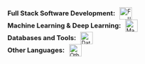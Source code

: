 <div style="display: flex; align-items: center; font-size: 0.9em;">
  <h3 style="margin: 0;">Full Stack Software Development:</h3>
  <img src="https://skillicons.dev/icons?i=react,redux,ts,js,tailwind,bootstrap,sass,nodejs,express,vue,html,css,flutter,dart" style="margin-left: 10px; height: 28px;" alt="Full Stack Software Development Icons">
</div>

<div style="display: flex; align-items: center; font-size: 0.9em;">
  <h3 style="margin: 0;">Machine Learning & Deep Learning:</h3>
  <img src="https://skillicons.dev/icons?i=python,pytorch,tensorflow,opencv,pandas,numpy,jupyter,scikit,keras" style="margin-left: 10px; height: 28px;" alt="Machine Learning Icons">
</div>

<div style="display: flex; align-items: center; font-size: 0.9em;">
  <h3 style="margin: 0;">Databases and Tools:</h3>
  <img src="https://skillicons.dev/icons?i=mongodb,mysql,postgres,supabase,firebase,git,docker,kubernetes,aws" style="margin-left: 10px; height: 28px;" alt="Databases and Tools Icons">
</div>

<div style="display: flex; align-items: center; font-size: 0.9em;">
  <h3 style="margin: 0;">Other Languages:</h3>
  <img src="https://skillicons.dev/icons?i=cs,java,c,php,r" style="margin-left: 10px; height: 28px;" alt="Other Languages Icons">
</div>
